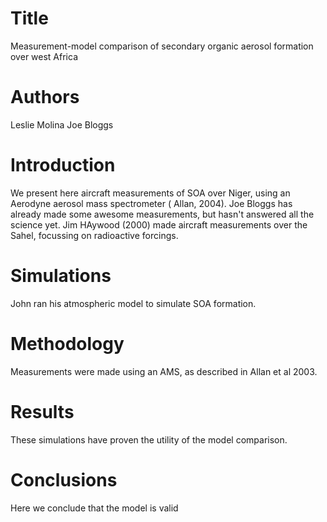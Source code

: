 # Title

Measurement-model comparison of secondary organic aerosol formation over west Africa

# Authors 
Leslie Molina
Joe Bloggs

# Introduction
We present here aircraft measurements of SOA over Niger, using an Aerodyne aerosol mass spectrometer ( Allan, 2004).
Joe Bloggs has already made some awesome measurements, but hasn't answered all the science yet. 
Jim HAywood (2000) made aircraft measurements over the Sahel, focussing on radioactive forcings.

# Simulations
John ran his atmospheric model to simulate SOA formation. 

# Methodology
Measurements were made using an AMS, as described in Allan et al 2003. 


# Results
These simulations have proven the utility of the model comparison. 


# Conclusions
Here we conclude that the model is valid